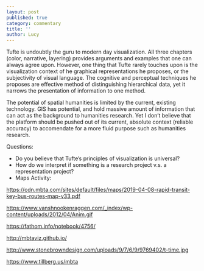 ```yaml
---
layout: post
published: true
category: commentary
title: ''
author: Lucy
---
```

Tufte is undoubtly the guru to modern day visualization. All three chapters (color, narrative, layering) provides arguments and examples that one can always agree upon. However, one thing that Tufte rarely touches upon is the visualization context of he graphical representations he proposes, or the subjectivity of visual language. The cognitive and perceptual techniques he proposes are effective method of distinguishing hierarchical data, yet it narrows the presentation of information to one method. 

The potential of spatial humanities is limited by the current, existing technology. GIS has potential, and hold massive amount of information that can act as the background to humanities research. Yet I don’t believe that the platform should be pushed out of its current, absolute context (reliable accuracy) to accomendate for a more fluid purpose such as humanities research. 

Questions: 
- Do you believe that Tufte’s principles of visualization is universal? 
- How do we interpret if something is a research project v.s. a representation project?
- Maps Activity:

https://cdn.mbta.com/sites/default/files/maps/2019-04-08-rapid-transit-key-bus-routes-map-v33.pdf

https://www.vanshnookenraggen.com/_index/wp-content/uploads/2012/04/Anim.gif

https://fathom.info/notebook/4756/

http://mbtaviz.github.io/

http://www.stonebrowndesign.com/uploads/9/7/6/9/9769402/t-time.jpg

https://www.tillberg.us/mbta

